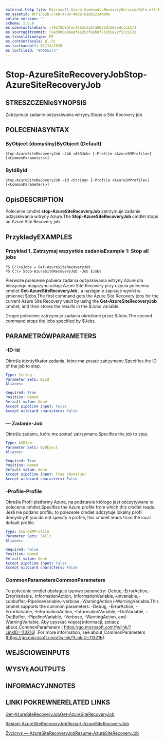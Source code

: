 ```yaml
---
external help file: Microsoft.Azure.Commands.RecoveryServicesRdfe.dll-Help.xml
ms.assetid: 8FF1362B-C7AB-4769-A88B-D1B6E214A006
online version: ''
schema: 2.0.0
ms.openlocfilehash: cf8275b8dfec4263c5ab7a8022dcb65edccb1171
ms.sourcegitcommit: 56ed085a868afa8263f8eb0f755b5822f5c29532
ms.translationtype: MT
ms.contentlocale: pl-PL
ms.lasthandoff: 07/18/2020
ms.locfileid: "94055373"
---
```

# <span data-ttu-id="f8862-101">Stop-AzureSiteRecoveryJob</span><span class="sxs-lookup"><span data-stu-id="f8862-101">Stop-AzureSiteRecoveryJob</span></span>

## <span data-ttu-id="f8862-102">STRESZCZENIe</span><span class="sxs-lookup"><span data-stu-id="f8862-102">SYNOPSIS</span></span>
<span data-ttu-id="f8862-103">Zatrzymuje zadanie odzyskiwania witryny.</span><span class="sxs-lookup"><span data-stu-id="f8862-103">Stops a Site Recovery job.</span></span>

## <span data-ttu-id="f8862-104">POLECENIA</span><span class="sxs-lookup"><span data-stu-id="f8862-104">SYNTAX</span></span>

### <span data-ttu-id="f8862-105">ByObject (domyślny)</span><span class="sxs-lookup"><span data-stu-id="f8862-105">ByObject (Default)</span></span>
```
Stop-AzureSiteRecoveryJob -Job <ASRJob> [-Profile <AzureSMProfile>] [<CommonParameters>]
```

### <span data-ttu-id="f8862-106">ById</span><span class="sxs-lookup"><span data-stu-id="f8862-106">ById</span></span>
```
Stop-AzureSiteRecoveryJob -Id <String> [-Profile <AzureSMProfile>] [<CommonParameters>]
```

## <span data-ttu-id="f8862-107">Opis</span><span class="sxs-lookup"><span data-stu-id="f8862-107">DESCRIPTION</span></span>
<span data-ttu-id="f8862-108">Polecenie cmdlet **stop-AzureSiteRecoveryJob** zatrzymuje zadanie odzyskiwania witryny Azure.</span><span class="sxs-lookup"><span data-stu-id="f8862-108">The **Stop-AzureSiteRecoveryJob** cmdlet stops an Azure Site Recovery job.</span></span>

## <span data-ttu-id="f8862-109">Przykłady</span><span class="sxs-lookup"><span data-stu-id="f8862-109">EXAMPLES</span></span>

### <span data-ttu-id="f8862-110">Przykład 1. Zatrzymaj wszystkie zadania</span><span class="sxs-lookup"><span data-stu-id="f8862-110">Example 1: Stop all jobs</span></span>
```
PS C:\>$Jobs = Get-AzureSiteRecoveryJob 
PS C:\> Stop-AzureSiteRecoveryJob -Job $Jobs
```

<span data-ttu-id="f8862-111">Pierwsze polecenie pobiera zadania odzyskiwania witryny Azure dla bieżącego magazynu usługi Azure Site Recovery przy użyciu polecenia cmdlet **Get-AzureSiteRecoveryJob** , a następnie zapisuje wyniki w zmiennej $jobs.</span><span class="sxs-lookup"><span data-stu-id="f8862-111">The first command gets the Azure Site Recovery jobs for the current Azure Site Recovery vault by using the **Get-AzureSiteRecoveryJob** cmdlet, and then stores the results in the $Jobs variable.</span></span>

<span data-ttu-id="f8862-112">Drugie polecenie zatrzymuje zadania określone przez $Jobs.</span><span class="sxs-lookup"><span data-stu-id="f8862-112">The second command stops the jobs specified by $Jobs.</span></span>

## <span data-ttu-id="f8862-113">PARAMETRÓW</span><span class="sxs-lookup"><span data-stu-id="f8862-113">PARAMETERS</span></span>

### <span data-ttu-id="f8862-114">-ID</span><span class="sxs-lookup"><span data-stu-id="f8862-114">-Id</span></span>
<span data-ttu-id="f8862-115">Określa identyfikator zadania, które ma zostać zatrzymane.</span><span class="sxs-lookup"><span data-stu-id="f8862-115">Specifies the ID of the job to stop.</span></span>

```yaml
Type: String
Parameter Sets: ById
Aliases: 

Required: True
Position: Named
Default value: None
Accept pipeline input: False
Accept wildcard characters: False
```

### <span data-ttu-id="f8862-116">— Zadanie</span><span class="sxs-lookup"><span data-stu-id="f8862-116">-Job</span></span>
<span data-ttu-id="f8862-117">Określa zadanie, które ma zostać zatrzymane.</span><span class="sxs-lookup"><span data-stu-id="f8862-117">Specifies the job to stop.</span></span>

```yaml
Type: ASRJob
Parameter Sets: ByObject
Aliases: 

Required: True
Position: Named
Default value: None
Accept pipeline input: True (ByValue)
Accept wildcard characters: False
```

### <span data-ttu-id="f8862-118">-Profile</span><span class="sxs-lookup"><span data-stu-id="f8862-118">-Profile</span></span>
<span data-ttu-id="f8862-119">Określa Profil platformy Azure, na podstawie którego jest odczytywane to polecenie cmdlet.</span><span class="sxs-lookup"><span data-stu-id="f8862-119">Specifies the Azure profile from which this cmdlet reads.</span></span>
<span data-ttu-id="f8862-120">Jeśli nie podano profilu, to polecenie cmdlet odczytuje lokalny profil domyślny.</span><span class="sxs-lookup"><span data-stu-id="f8862-120">If you do not specify a profile, this cmdlet reads from the local default profile.</span></span>

```yaml
Type: AzureSMProfile
Parameter Sets: (All)
Aliases: 

Required: False
Position: Named
Default value: None
Accept pipeline input: False
Accept wildcard characters: False
```

### <span data-ttu-id="f8862-121">CommonParameters</span><span class="sxs-lookup"><span data-stu-id="f8862-121">CommonParameters</span></span>
<span data-ttu-id="f8862-122">To polecenie cmdlet obsługuje typowe parametry:-Debug,-ErrorAction,-ErrorVariable,-InformationAction,-InformationVariable,-unvariable,-subbuffer,-PipelineVariable,-verbose,-WarningAction i-WarningVariable.</span><span class="sxs-lookup"><span data-stu-id="f8862-122">This cmdlet supports the common parameters: -Debug, -ErrorAction, -ErrorVariable, -InformationAction, -InformationVariable, -OutVariable, -OutBuffer, -PipelineVariable, -Verbose, -WarningAction, and -WarningVariable.</span></span> <span data-ttu-id="f8862-123">Aby uzyskać więcej informacji, zobacz about_CommonParameters ( https://go.microsoft.com/fwlink/?LinkID=113216) .</span><span class="sxs-lookup"><span data-stu-id="f8862-123">For more information, see about_CommonParameters (https://go.microsoft.com/fwlink/?LinkID=113216).</span></span>

## <span data-ttu-id="f8862-124">WEJŚCIOWE</span><span class="sxs-lookup"><span data-stu-id="f8862-124">INPUTS</span></span>

## <span data-ttu-id="f8862-125">WYSYŁA</span><span class="sxs-lookup"><span data-stu-id="f8862-125">OUTPUTS</span></span>

## <span data-ttu-id="f8862-126">INFORMACYJN</span><span class="sxs-lookup"><span data-stu-id="f8862-126">NOTES</span></span>

## <span data-ttu-id="f8862-127">LINKI POKREWNE</span><span class="sxs-lookup"><span data-stu-id="f8862-127">RELATED LINKS</span></span>

[<span data-ttu-id="f8862-128">Get-AzureSiteRecoveryJob</span><span class="sxs-lookup"><span data-stu-id="f8862-128">Get-AzureSiteRecoveryJob</span></span>](./Get-AzureSiteRecoveryJob.md)

[<span data-ttu-id="f8862-129">Restart-AzureSiteRecoveryJob</span><span class="sxs-lookup"><span data-stu-id="f8862-129">Restart-AzureSiteRecoveryJob</span></span>](./Restart-AzureSiteRecoveryJob.md)

[<span data-ttu-id="f8862-130">Życiorys — AzureSiteRecoveryJob</span><span class="sxs-lookup"><span data-stu-id="f8862-130">Resume-AzureSiteRecoveryJob</span></span>](./Resume-AzureSiteRecoveryJob.md)


